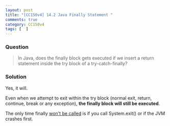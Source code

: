 ```yaml
---
layout: post
title: "[CC150v4] 14.2 Java Finally Statement "
comments: true
category: CC150v4
tags: [  ]
---
```


### Question

> In Java, does the finally block gets executed if we insert a return statement inside the try block of a try-catch-finally?

### Solution

Yes, it will.

Even when we attempt to exit within the try block (normal exit, return, continue, break or any exception), __the finally block will still be executed__. 

The only time finally [won't be called](http://stackoverflow.com/a/65049) is if you call System.exit() or if the JVM crashes first.
